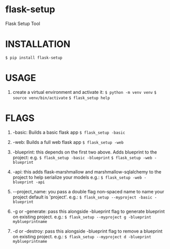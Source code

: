 # flask-setup #
Flask Setup Tool

# INSTALLATION #
`$ pip install flask-setup`

# USAGE #

1. create a virtual environment and activate it:
   `$ python -m venv venv`
   `$ source venv/bin/activate`
   `$ flask_setup help`

# FLAGS #

1. -basic: Builds a basic flask app
    `$ flask_setup -basic`

2. -web: Builds a full web flask app
    `$ flask_setup -web`

3. -blueprint: this depends on the first two above. Adds
    blueprint to the project: e.g.
    `$ flask_setup -basic -blueprint`
    `$ flask_setup -web -blueprint`

4. -api: this adds flask-marshmallow and
    marshmallow-sqlalchemy to the project
    to help serialize your models e.g.:
    `$ flask_setup -web -blueprint -api`

5.  --project_name: you pass a double flag non-spaced 
    name to name your project default is 'project'. e.g.:
    `$ flask_setup --myproject -basic -blueprint`

6.  -g or -generate: pass this alongside -blueprint flag to generate
    blueprint on existing project. e.g.:
    `$ flask_setup --myproject g -blueprint myblueprintname`

7.  -d or -destroy: pass this alongside -blueprint flag to remove a
    blueprint on existing project. e.g.:
    `$ flask_setup --myproject d -blueprint myblueprintname`